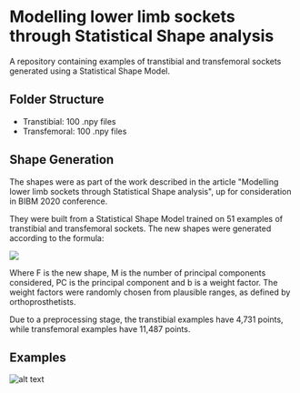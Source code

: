 # Modelling lower limb sockets through Statistical Shape analysis
A repository containing examples of transtibial and transfemoral sockets generated using a Statistical Shape Model.

## Folder Structure
* Transtibial: 100 .npy files
* Transfemoral: 100 .npy files

## Shape Generation
The shapes were as part of the work described in the article "Modelling lower limb sockets through Statistical Shape analysis", up for consideration in BIBM 2020 conference.

They were built from a Statistical Shape Model trained on 51 examples of transtibial and transfemoral sockets. The new shapes were generated according to the formula:

<img src="https://render.githubusercontent.com/render/math?math=F=\overline{F} + \sum_{m=1}^{M}PC_{m}b_{m}">

Where F is the new shape, M is the number of principal components considered, PC is the principal component and b is a weight factor. The weight factors were randomly chosen from plausible ranges, as defined by orthoprosthetists. 

Due to a preprocessing stage, the transtibial examples have 4,731 points, while transfemoral examples have 11,487 points.

## Examples
![alt text](augmented.png?raw=true)
